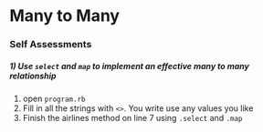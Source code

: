 # Many to Many
### Self Assessments

##### 1) Use `select` and `map` to implement an effective many to many relationship
1. open `program.rb`
2. Fill in all the strings with `<>`. You write use any values you like
3. Finish the airlines method on line 7 using `.select` and `.map`